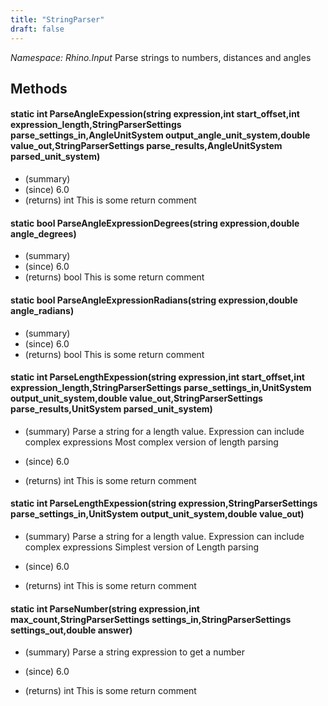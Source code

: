 ```yaml
---
title: "StringParser"
draft: false
---
```


*Namespace: Rhino.Input*
 Parse strings to numbers, distances and angles 
## Methods
#### static int ParseAngleExpession(string expression,int start_offset,int expression_length,StringParserSettings parse_settings_in,AngleUnitSystem output_angle_unit_system,double value_out,StringParserSettings parse_results,AngleUnitSystem parsed_unit_system)
- (summary) 
- (since) 6.0
- (returns) int This is some return comment
#### static bool ParseAngleExpressionDegrees(string expression,double angle_degrees)
- (summary) 
- (since) 6.0
- (returns) bool This is some return comment
#### static bool ParseAngleExpressionRadians(string expression,double angle_radians)
- (summary) 
- (since) 6.0
- (returns) bool This is some return comment
#### static int ParseLengthExpession(string expression,int start_offset,int expression_length,StringParserSettings parse_settings_in,UnitSystem output_unit_system,double value_out,StringParserSettings parse_results,UnitSystem parsed_unit_system)
- (summary) 
     Parse a string for a length value.
     Expression can include complex expressions
     Most complex version of length parsing
     
- (since) 6.0
- (returns) int This is some return comment
#### static int ParseLengthExpession(string expression,StringParserSettings parse_settings_in,UnitSystem output_unit_system,double value_out)
- (summary) 
     Parse a string for a length value.
     Expression can include complex expressions
     Simplest version of Length parsing
     
- (since) 6.0
- (returns) int This is some return comment
#### static int ParseNumber(string expression,int max_count,StringParserSettings settings_in,StringParserSettings settings_out,double answer)
- (summary) 
     Parse a string expression to get a number
     
- (since) 6.0
- (returns) int This is some return comment
